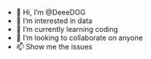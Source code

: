 - 👋 Hi, I’m @DeeeDOG
- 👀 I’m interested in data
- 🌱 I’m currently learning coding
- 💞️ I’m looking to collaborate on anyone
- 📫 Show me the issues

<!---
DeeeDOG/DeeeDOG is a ✨ special ✨ repository because its `README.md` (this file) appears on your GitHub profile.
You can click the Preview link to take a look at your changes.
--->
